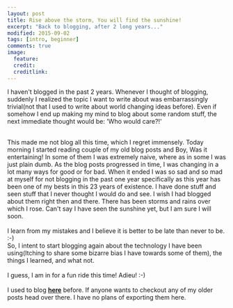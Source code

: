 ```yaml
---
layout: post
title: Rise above the storm, You will find the sunshine!
excerpt: "Back to blogging, after 2 long years..."
modified: 2015-09-02
tags: [intro, beginner]
comments: true
image:
  feature:
  credit:
  creditlink:
---
```


I haven't blogged in the past 2 years. Whenever I thought of blogging, suddenly I realized the topic I want to write about was embarrassingly trivial(not that I used to write about world changing ideas before). Even if somehow I end up making my mind to blog about some random stuff, the next immediate thought would be: 'Who would care?!'
<br/>
<br/>

This made me not blog all this time, which I regret immensely. Today morning I started reading couple of my old blog posts and Boy, Was it entertaining! In some of them I was extremely naive, where as in some I was just plain dumb. As the blog posts progressed in time, I was changing in a lot many ways for good or for bad. When it ended I was so sad and so mad at myself for not blogging in the past one year specifically as this year has been one of my bests in this 23 years of existence. I have done stuff and seen stuff that I never thought I would do and see. I wish I had blogged about them right then and there. There has been storms and rains over which I rose. Can't say I have seen the sunshine yet, but I am sure I will soon.
<br/>
<br/>
I learn from my mistakes and I believe it is better to be late than never to be. :-)<br/>So, I intent to start blogging again about the technology I have been using(Itching to share some bizarre bias I have towards some of them), the things I learned, and what not.
<br/>
<br/>
I guess, I am in for a fun ride this time! Adieu! :-)
<br/><br/>
I used to blog **<a href="http://nandajavarma.wordpress.com">here</a>** before.
If anyone wants to checkout any of my older posts head over there. I have no plans of exporting them here.
